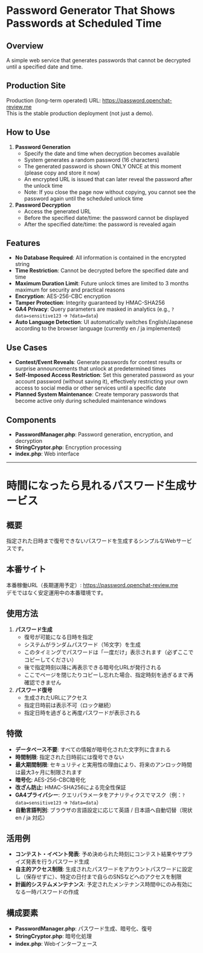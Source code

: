 # Password Generator That Shows Passwords at Scheduled Time

## Overview
A simple web service that generates passwords that cannot be decrypted until a specified date and time.

## Production Site
Production (long-term operated) URL: https://password.openchat-review.me  
This is the stable production deployment (not just a demo).

## How to Use
1. **Password Generation**
   - Specify the date and time when decryption becomes available
   - System generates a random password (16 characters)
   - The generated password is shown ONLY ONCE at this moment (please copy and store it now)
   - An encrypted URL is issued that can later reveal the password after the unlock time
   - Note: If you close the page now without copying, you cannot see the password again until the scheduled unlock time
2. **Password Decryption**
   - Access the generated URL
   - Before the specified date/time: the password cannot be displayed
   - After the specified date/time: the password is revealed again

## Features
- **No Database Required**: All information is contained in the encrypted string
- **Time Restriction**: Cannot be decrypted before the specified date and time
- **Maximum Duration Limit**: Future unlock times are limited to 3 months maximum for security and practical reasons
- **Encryption**: AES-256-CBC encryption
- **Tamper Protection**: Integrity guaranteed by HMAC-SHA256
- **GA4 Privacy**: Query parameters are masked in analytics (e.g., `?data=sensitive123` → `?data=data`)
- **Auto Language Detection**: UI automatically switches English/Japanese according to the browser language (currently en / ja implemented)

## Use Cases
- **Contest/Event Reveals**: Generate passwords for contest results or surprise announcements that unlock at predetermined times
- **Self-Imposed Access Restriction**: Set this generated password as your account password (without saving it), effectively restricting your own access to social media or other services until a specific date
- **Planned System Maintenance**: Create temporary passwords that become active only during scheduled maintenance windows

## Components
- **PasswordManager.php**: Password generation, encryption, and decryption
- **StringCryptor.php**: Encryption processing
- **index.php**: Web interface

---

# 時間になったら見れるパスワード生成サービス

## 概要
指定された日時まで復号できないパスワードを生成するシンプルなWebサービスです。

## 本番サイト
本番稼働URL（長期運用予定）: https://password.openchat-review.me  
デモではなく安定運用中の本番環境です。

## 使用方法
1. **パスワード生成**
   - 復号が可能になる日時を指定
   - システムがランダムパスワード（16文字）を生成
   - このタイミングでパスワードは「一度だけ」表示されます（必ずここでコピーしてください）
   - 後で指定時刻以降に再表示できる暗号化URLが発行される
   - ここでページを閉じたりコピーし忘れた場合、指定時刻を過ぎるまで再確認できません
2. **パスワード復号**
   - 生成されたURLにアクセス
   - 指定日時前は表示不可（ロック継続）
   - 指定日時を過ぎると再度パスワードが表示される

## 特徴
- **データベース不要**: すべての情報が暗号化された文字列に含まれる
- **時間制限**: 指定された日時前には復号できない
- **最大期間制限**: セキュリティと実用性の理由により、将来のアンロック時間は最大3ヶ月に制限されます
- **暗号化**: AES-256-CBC暗号化
- **改ざん防止**: HMAC-SHA256による完全性保証
- **GA4プライバシー**: クエリパラメータをアナリティクスでマスク（例：`?data=sensitive123` → `?data=data`）
- **自動言語判別**: ブラウザの言語設定に応じて英語 / 日本語へ自動切替（現状 en / ja 対応）

## 活用例
- **コンテスト・イベント発表**: 予め決められた時刻にコンテスト結果やサプライズ発表を行うパスワード生成
- **自主的アクセス制限**: 生成されたパスワードをアカウントパスワードに設定し（保存せずに）、特定の日付まで自らのSNSなどへのアクセスを制限
- **計画的システムメンテナンス**: 予定されたメンテナンス時間中にのみ有効になる一時パスワードの作成

## 構成要素
- **PasswordManager.php**: パスワード生成、暗号化、復号
- **StringCryptor.php**: 暗号化処理
- **index.php**: Webインターフェース
